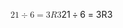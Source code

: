 <span class="katex"><span class="katex-mathml"><math xmlns="http://www.w3.org/1998/Math/MathML"><semantics><mrow><mn>21</mn><mo>÷</mo><mn>6</mn><mo>=</mo><mn>3</mn><mi>R</mi><mn>3</mn></mrow><annotation encoding="application/x-tex">21 \div 6 = 3R3</annotation></semantics></math></span><span class="katex-html" aria-hidden="true"><span class="base"><span class="strut" style="height:0.72777em;vertical-align:-0.08333em;"></span><span class="mord">2</span><span class="mord">1</span><span class="mspace" style="margin-right:0.2222222222222222em;"></span><span class="mbin">÷</span><span class="mspace" style="margin-right:0.2222222222222222em;"></span></span><span class="base"><span class="strut" style="height:0.64444em;vertical-align:0em;"></span><span class="mord">6</span><span class="mspace" style="margin-right:0.2777777777777778em;"></span><span class="mrel">=</span><span class="mspace" style="margin-right:0.2777777777777778em;"></span></span><span class="base"><span class="strut" style="height:0.68333em;vertical-align:0em;"></span><span class="mord">3</span><span class="mord mathnormal" style="margin-right:0.00773em;">R</span><span class="mord">3</span></span></span></span>